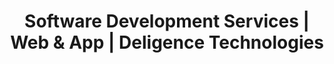 ---
title: "Software Development Services | Web & App | Deligence Technologies"
description: "At Deligence Technologies, we offer web & mobile app development, chatbot app development, Alexa skill development and UIUX designing services. Contact our Experts."
keywords: "ios and android app development services, app development services india, hybrid app development services, best mobile app development services, custom software development services, software development services india"
bgImageAlt: "img/int-banner.png" #default image
bgImage: "img/banner/services.jpg" 
subTitle: "Services"
smallTextWhite: "Designed, Developed, Enhanced, and Promoted and"
smallTextYellow: "triple your monthly revenue"
---